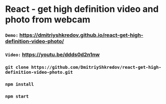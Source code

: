 # React - get high definition video and photo from webcam

### `Demo:` https://dmitriyshkredov.github.io/react-get-high-definition-video-photo/

### `Video:` https://youtu.be/ddds0d2n1nw

### `git clone https://github.com/DmitriyShkredov/react-get-high-definition-video-photo.git`

### `npm install`

### `npm start`
